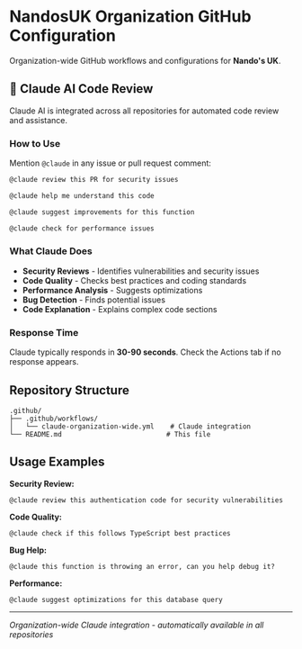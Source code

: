# NandosUK Organization GitHub Configuration

Organization-wide GitHub workflows and configurations for **Nando's UK**.

## 🤖 Claude AI Code Review

Claude AI is integrated across all repositories for automated code review and assistance.

### How to Use

Mention `@claude` in any issue or pull request comment:

```markdown
@claude review this PR for security issues

@claude help me understand this code

@claude suggest improvements for this function

@claude check for performance issues
```

### What Claude Does

- **Security Reviews** - Identifies vulnerabilities and security issues
- **Code Quality** - Checks best practices and coding standards  
- **Performance Analysis** - Suggests optimizations
- **Bug Detection** - Finds potential issues
- **Code Explanation** - Explains complex code sections

### Response Time

Claude typically responds in **30-90 seconds**. Check the Actions tab if no response appears.

## Repository Structure

```
.github/
├── .github/workflows/
│   └── claude-organization-wide.yml    # Claude integration
└── README.md                          # This file
```

## Usage Examples

**Security Review:**
```
@claude review this authentication code for security vulnerabilities
```

**Code Quality:**
```
@claude check if this follows TypeScript best practices
```

**Bug Help:**
```
@claude this function is throwing an error, can you help debug it?
```

**Performance:**
```
@claude suggest optimizations for this database query
```

---

*Organization-wide Claude integration - automatically available in all repositories*
